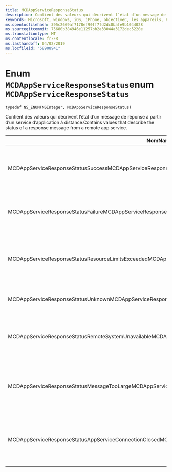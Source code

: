 ```yaml
---
title: MCDAppServiceResponseStatus
description: Contient des valeurs qui décrivent l’état d’un message de réponse à partir d’un service d’application à distance.
keywords: Microsoft, windows, iOS, iPhone, objectiveC, les appareils, Project Rome connectés
ms.openlocfilehash: 395c2669af7178ef90ff7fd2dc8bafe9b1044028
ms.sourcegitcommit: 75680b384946e11257bb2a33044a3172dec5220e
ms.translationtype: MT
ms.contentlocale: fr-FR
ms.lasthandoff: 04/02/2019
ms.locfileid: "58908941"
---
```

# <a name="enum-mcdappserviceresponsestatus"></a><span data-ttu-id="48523-104">Enum `MCDAppServiceResponseStatus`</span><span class="sxs-lookup"><span data-stu-id="48523-104">enum `MCDAppServiceResponseStatus`</span></span>

```
typedef NS_ENUM(NSInteger, MCDAppServiceResponseStatus)
```

<span data-ttu-id="48523-105">Contient des valeurs qui décrivent l’état d’un message de réponse à partir d’un service d’application à distance.</span><span class="sxs-lookup"><span data-stu-id="48523-105">Contains values that describe the status of a response message from a remote app service.</span></span>

|<span data-ttu-id="48523-106">Nom</span><span class="sxs-lookup"><span data-stu-id="48523-106">Name</span></span>         | <span data-ttu-id="48523-107">Value</span><span class="sxs-lookup"><span data-stu-id="48523-107">Value</span></span>  | <span data-ttu-id="48523-108">Description</span><span class="sxs-lookup"><span data-stu-id="48523-108">Description</span></span>    |                           
|--------|-------------|-----|
|<span data-ttu-id="48523-109">MCDAppServiceResponseStatusSuccess</span><span class="sxs-lookup"><span data-stu-id="48523-109">MCDAppServiceResponseStatusSuccess</span></span> |<span data-ttu-id="48523-110">0</span><span class="sxs-lookup"><span data-stu-id="48523-110">0</span></span>| <span data-ttu-id="48523-111">Le service d’application correctement reçu et traité le message.</span><span class="sxs-lookup"><span data-stu-id="48523-111">The app service successfully received and processed the message.</span></span>|
|<span data-ttu-id="48523-112">MCDAppServiceResponseStatusFailure</span><span class="sxs-lookup"><span data-stu-id="48523-112">MCDAppServiceResponseStatusFailure</span></span> |<span data-ttu-id="48523-113">1</span><span class="sxs-lookup"><span data-stu-id="48523-113">1</span></span>| <span data-ttu-id="48523-114">Échec de l’app service recevoir et traiter le message.</span><span class="sxs-lookup"><span data-stu-id="48523-114">The app service failed to receive and process the message.</span></span>|
|<span data-ttu-id="48523-115">MCDAppServiceResponseStatusResourceLimitsExceeded</span><span class="sxs-lookup"><span data-stu-id="48523-115">MCDAppServiceResponseStatusResourceLimitsExceeded</span></span> |<span data-ttu-id="48523-116">2</span><span class="sxs-lookup"><span data-stu-id="48523-116">2</span></span>| <span data-ttu-id="48523-117">Le service d’application s’est arrêté car pas suffisamment de ressources n’est disponible.</span><span class="sxs-lookup"><span data-stu-id="48523-117">The app service exited because not enough resources were available.</span></span>|
|<span data-ttu-id="48523-118">MCDAppServiceResponseStatusUnknown</span><span class="sxs-lookup"><span data-stu-id="48523-118">MCDAppServiceResponseStatusUnknown</span></span> |<span data-ttu-id="48523-119">3</span><span class="sxs-lookup"><span data-stu-id="48523-119">3</span></span>| <span data-ttu-id="48523-120">Une erreur inconnue s’est produite.</span><span class="sxs-lookup"><span data-stu-id="48523-120">An unknown error occurred.</span></span>|
|<span data-ttu-id="48523-121">MCDAppServiceResponseStatusRemoteSystemUnavailable</span><span class="sxs-lookup"><span data-stu-id="48523-121">MCDAppServiceResponseStatusRemoteSystemUnavailable</span></span> |<span data-ttu-id="48523-122">4</span><span class="sxs-lookup"><span data-stu-id="48523-122">4</span></span>| <span data-ttu-id="48523-123">L’appareil auquel le message a été envoyé n’est pas disponible.</span><span class="sxs-lookup"><span data-stu-id="48523-123">The device to which the message was sent is not available.</span></span>|
|<span data-ttu-id="48523-124">MCDAppServiceResponseStatusMessageTooLarge</span><span class="sxs-lookup"><span data-stu-id="48523-124">MCDAppServiceResponseStatusMessageTooLarge</span></span> |<span data-ttu-id="48523-125">5</span><span class="sxs-lookup"><span data-stu-id="48523-125">5</span></span>| <span data-ttu-id="48523-126">Le service de l’application a échoué traiter le message, car il est trop volumineux.</span><span class="sxs-lookup"><span data-stu-id="48523-126">The app service failed to process the message because it is too large.</span></span>|
|<span data-ttu-id="48523-127">MCDAppServiceResponseStatusAppServiceConnectionClosed</span><span class="sxs-lookup"><span data-stu-id="48523-127">MCDAppServiceResponseStatusAppServiceConnectionClosed</span></span>|<span data-ttu-id="48523-128">6</span><span class="sxs-lookup"><span data-stu-id="48523-128">6</span></span>| <span data-ttu-id="48523-129">La connexion de service d’application a été fermée avant une réponse a été envoyée.</span><span class="sxs-lookup"><span data-stu-id="48523-129">The app service connection was closed before a response was sent.</span></span>|